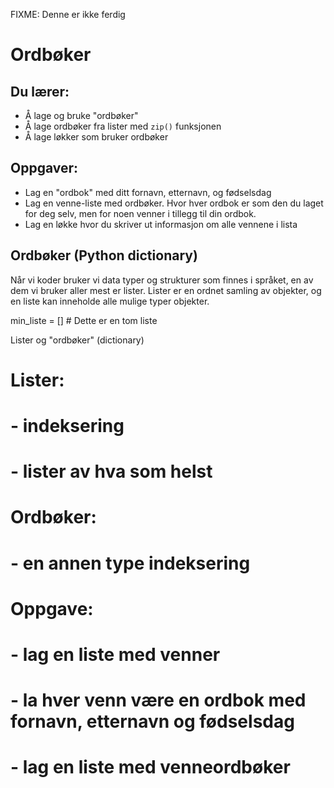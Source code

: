 FIXME: Denne er ikke ferdig

# Ordbøker

## Du lærer:
* Å lage og bruke "ordbøker"
* Å lage ordbøker fra lister med `zip()` funksjonen
* Å lage løkker som bruker ordbøker

## Oppgaver:
* Lag en "ordbok" med ditt fornavn, etternavn, og fødselsdag
* Lag en venne-liste med ordbøker. Hvor hver ordbok er som
  den du laget for deg selv, men for noen venner i tillegg til din ordbok.
* Lag en løkke hvor du skriver ut informasjon om alle vennene i lista

## Ordbøker (Python dictionary)

Når vi koder bruker vi data typer og strukturer som finnes i språket, en av dem vi bruker aller mest er lister. Lister er en ordnet samling av objekter, og en liste kan inneholde alle mulige typer objekter.

min_liste = [] # Dette er en tom liste



Lister og "ordbøker" (dictionary)

#    Lister:
#    - indeksering
#    - lister av hva som helst
#    Ordbøker:
#    - en annen type indeksering
#    Oppgave:
#    - lag en liste med venner
#    - la hver venn være en ordbok med fornavn, etternavn og fødselsdag
#    - lag en liste med venneordbøker
